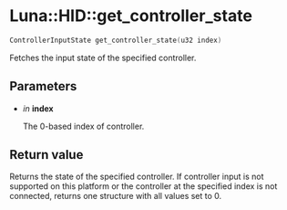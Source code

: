 # Luna::HID::get_controller_state

```c++
ControllerInputState get_controller_state(u32 index)
```

Fetches the input state of the specified controller. 



## Parameters
* *in* **index**

    The 0-based index of controller. 

## Return value
Returns the state of the specified controller. If controller input is not supported on this platform or the controller at the specified index is not connected, returns one structure with all values set to 0. 

